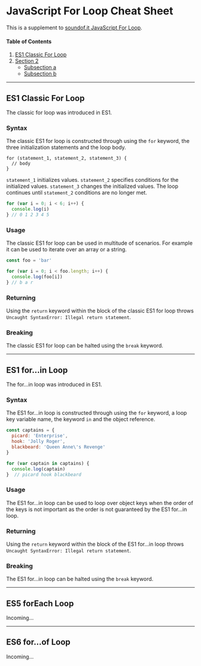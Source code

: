 # JavaScript For Loop Cheat Sheet
This is a supplement to [soundof.it JavaScript For Loop](https://soundof.it/javascript-for-loop).

#### Table of Contents

1. [ES1 Classic For Loop](#es1-classic-for-loop)
2. [Section 2](#section-2)
    - [Subsection a](#subsection-a)
    - [Subsection b](#subsection-b)

---

## ES1 Classic For Loop
The classic for loop was introduced in ES1.

### Syntax
The classic ES1 for loop is constructed through using the `for` keyword, the three initialization statements and the loop body.
```
for (statement_1, statement_2, statement_3) {
  // body
}
```
`statement_1` initializes values. `statement_2` specifies conditions for the initialized values. `statement_3` changes the initialized values. The loop continues until `statement_2` conditions are no longer met.
```JavaScript
for (var i = 0; i < 6; i++) {
  console.log(i)
} // 0 1 2 3 4 5
```

### Usage
The classic ES1 for loop can be used in multitude of scenarios. For example it can be used to iterate over an array or a string.
```JavaScript
const foo = 'bar'

for (var i = 0; i < foo.length; i++) {
  console.log(foo[i])
} // b a r
```

### Returning
Using the `return` keyword within the block of the classic ES1 for loop throws `Uncaught SyntaxError: Illegal return statement`.

### Breaking
The classic ES1 for loop can be halted using the `break` keyword.

---

## ES1 for...in Loop
The for...in loop was introduced in ES1.

### Syntax
The ES1 for...in loop is constructed through using the `for` keyword, a loop key variable name, the keyword `in` and the object reference.

```JavaScript
const captains = {
  picard: 'Enterprise',
  hook: 'Jolly Roger',
  blackbeard: 'Queen Anne\'s Revenge'
}

for (var captain in captains) {
  console.log(captain)
}  // picard hook blackbeard
```

### Usage
The ES1 for...in loop can be used to loop over object keys when the order of the keys is not important as the order is not guaranteed by the ES1 for...in loop.

### Returning
Using the `return` keyword within the block of the ES1 for...in loop throws `Uncaught SyntaxError: Illegal return statement`.

### Breaking
The ES1 for...in loop can be halted using the `break` keyword.

---

## ES5 forEach Loop
Incoming...

---

## ES6 for...of Loop
Incoming...
